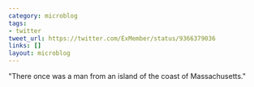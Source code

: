 ```yaml
---
category: microblog
tags:
- twitter
tweet_url: https://twitter.com/ExMember/status/9366379036
links: []
layout: microblog
---
```

"There once was a man from an island of the coast of Massachusetts."
